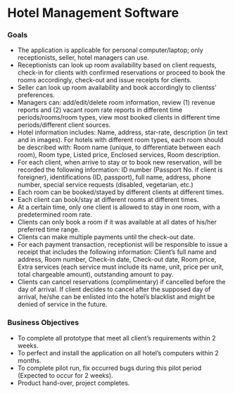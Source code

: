 # Hotel Management Software

### Goals
- The application is applicable for personal computer/laptop; only receptionists, seller, hotel managers can use. 
- Receptionists can look up room availability based on client requests, check-in for clients with confirmed reservations or proceed to book the rooms accordingly, check-out and issue receipts for clients. 
- Seller can look up room availability and book accordingly to clientss’ preferences. 
- Managers can: add/edit/delete room information, review (1) revenue reports and (2) vacant room rate reports in different time periods/rooms/room types, view most booked clients in different time periods/different client sources. 
- Hotel information includes: Name, address, star-rate, description (in text and in images). For hotels with different room types, each room should be described with: Room name (unique, to differentiate between each room), Room type, Listed price, Enclosed services, Room description.
- For each client, when arrive to stay or to book new reservation, will be recorded the following information: ID number (Passport No. if client is foreigner), identifications (ID, passport), full name, address, phone number, special service requests (disabled, vegetarian, etc.)
- Each room can be booked/stayed by different clients at different times.
- Each client can book/stay at different rooms at different times. 
- At a certain time, only one client is allowed to stay in one room, with a predetermined room rate. 
- Clients can only book a room if it was available at all dates of his/her preferred time range. 
- Clients can make multiple payments until the check-out date. 
- For each payment transaction, receptionist will be responsible to issue a receipt that includes the following information: Client’s full name and address, Room number, Check-in date, Check-out date, Room price, Extra services (each service must include its name, unit, price per unit, total chargeable amount), outstanding amount to pay. 
- Clients can cancel reservations (complimentary) if cancelled before the day of arrival. If client decides to cancel after the supposed day of arrival, he/she can be enlisted into the hotel’s blacklist and might be denied of service in the future. 
### Business Objectives
- To complete all prototype that meet all client’s requirements within 2 weeks.
- To perfect and install the application on all hotel’s computers within 2 months.
- To complete pilot run, fix occurred bugs during this pilot period (Expected to occur for 2 weeks).
- Product hand-over, project completes. 

